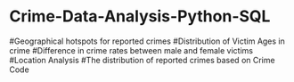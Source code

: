 # Crime-Data-Analysis-Python-SQL
#Geographical hotspots for reported crimes
#Distribution of Victim Ages in crime
#Difference in crime rates between male and female victims
#Location Analysis  #The distribution of reported crimes based on Crime Code
